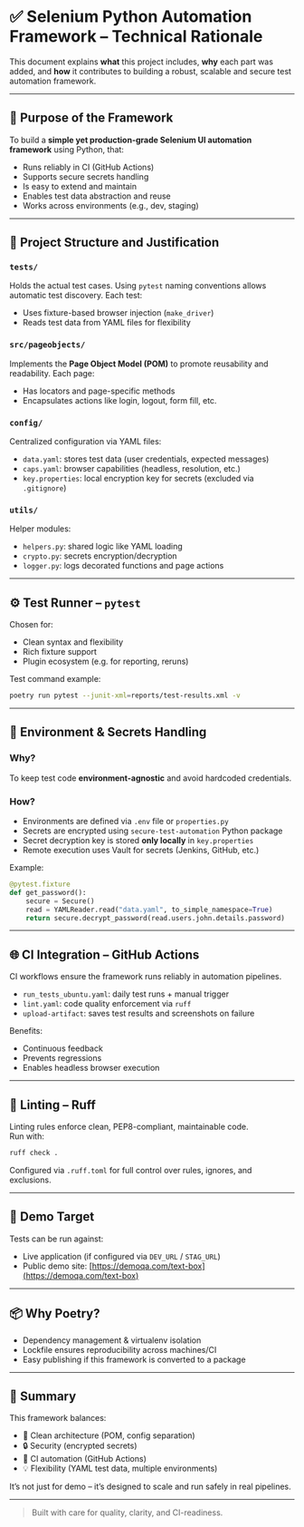 # ✅ Selenium Python Automation Framework – Technical Rationale

This document explains **what** this project includes, **why** each part was added, and **how** it contributes to building a robust, scalable and secure test automation framework.

---

## 🚀 Purpose of the Framework
To build a **simple yet production-grade Selenium UI automation framework** using Python, that:

- Runs reliably in CI (GitHub Actions)
- Supports secure secrets handling
- Is easy to extend and maintain
- Enables test data abstraction and reuse
- Works across environments (e.g., dev, staging)

---

## 📁 Project Structure and Justification

### `tests/`
Holds the actual test cases. Using `pytest` naming conventions allows automatic test discovery. Each test:
- Uses fixture-based browser injection (`make_driver`)
- Reads test data from YAML files for flexibility

### `src/pageobjects/`
Implements the **Page Object Model (POM)** to promote reusability and readability. Each page:
- Has locators and page-specific methods
- Encapsulates actions like login, logout, form fill, etc.

### `config/`
Centralized configuration via YAML files:
- `data.yaml`: stores test data (user credentials, expected messages)
- `caps.yaml`: browser capabilities (headless, resolution, etc.)
- `key.properties`: local encryption key for secrets (excluded via `.gitignore`)

### `utils/`
Helper modules:
- `helpers.py`: shared logic like YAML loading
- `crypto.py`: secrets encryption/decryption
- `logger.py`: logs decorated functions and page actions

---

## ⚙️ Test Runner – `pytest`
Chosen for:
- Clean syntax and flexibility
- Rich fixture support
- Plugin ecosystem (e.g. for reporting, reruns)

Test command example:
```bash
poetry run pytest --junit-xml=reports/test-results.xml -v
```

---

## 🔁 Environment & Secrets Handling
### Why?
To keep test code **environment-agnostic** and avoid hardcoded credentials.

### How?
- Environments are defined via `.env` file or `properties.py`
- Secrets are encrypted using `secure-test-automation` Python package
- Secret decryption key is stored **only locally** in `key.properties`
- Remote execution uses Vault for secrets (Jenkins, GitHub, etc.)

Example:
```python
@pytest.fixture
def get_password():
    secure = Secure()
    read = YAMLReader.read("data.yaml", to_simple_namespace=True)
    return secure.decrypt_password(read.users.john.details.password)
```

---

## 🌐 CI Integration – GitHub Actions
CI workflows ensure the framework runs reliably in automation pipelines.

- `run_tests_ubuntu.yaml`: daily test runs + manual trigger
- `lint.yaml`: code quality enforcement via `ruff`
- `upload-artifact`: saves test results and screenshots on failure

Benefits:
- Continuous feedback
- Prevents regressions
- Enables headless browser execution

---

## 🧹 Linting – Ruff
Linting rules enforce clean, PEP8-compliant, maintainable code.  
Run with:
```bash
ruff check .
```
Configured via `.ruff.toml` for full control over rules, ignores, and exclusions.

---

## 🧪 Demo Target
Tests can be run against:
- Live application (if configured via `DEV_URL` / `STAG_URL`)
- Public demo site: [https://demoqa.com/text-box](https://demoqa.com/text-box)

---

## 📦 Why Poetry?
- Dependency management & virtualenv isolation
- Lockfile ensures reproducibility across machines/CI
- Easy publishing if this framework is converted to a package

---

## 🧠 Summary
This framework balances:
- 🧼 Clean architecture (POM, config separation)
- 🔒 Security (encrypted secrets)
- 🤖 CI automation (GitHub Actions)
- 💡 Flexibility (YAML test data, multiple environments)

It’s not just for demo – it’s designed to scale and run safely in real pipelines.

---

> Built with care for quality, clarity, and CI-readiness.
